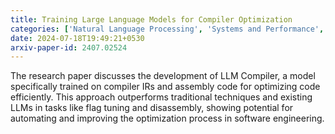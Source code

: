 ```yaml
---
title: Training Large Language Models for Compiler Optimization
categories: ['Natural Language Processing', 'Systems and Performance', 'AI for Science']
date: 2024-07-18T19:49:21+0530
arxiv-paper-id: 2407.02524
---
```

The research paper discusses the development of LLM Compiler, a model specifically trained on compiler IRs and assembly code for optimizing code efficiently. This approach outperforms traditional techniques and existing LLMs in tasks like flag tuning and disassembly, showing potential for automating and improving the optimization process in software engineering.
